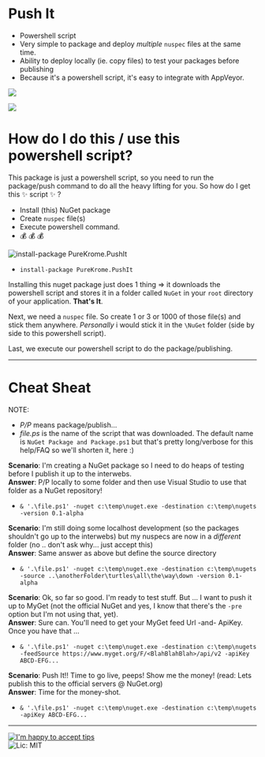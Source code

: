 # Push It

- Powershell script
- Very simple to package and deploy _multiple_ `nuspec` files at the same time.
- Ability to deploy locally (ie. copy files) to test your packages before publishing
- Because it's a powershell script, it's easy to integrate with AppVeyor.

![](http://i.giphy.com/OQORmsNpzwqlO.gif)

![](http://i.imgur.com/lI4qvNl.gif)

# How do I do this / use this powershell script?
This package is just a powershell script, so you need to run the package/push command to do all the heavy lifting for you. So how do I get this :sparkles: script :sparkles: ?

- Install (this) NuGet package
- Create `nuspec` file(s)
- Execute powershell command.
- :moneybag: :moneybag: :moneybag:

![install-package PureKrome.PushIt](http://i.imgur.com/cmt4uxJ.png)
- `install-package PureKrome.PushIt`

Installing this nuget package just does 1 thing => it downloads the powershell script and stores it in a folder called `NuGet` in your `root` directory of your application. **That's It**.

Next, we need a `nuspec` file. So create 1 or 3 or 1000 of those file(s) and stick them anywhere. _Personally_ i would stick it in the `\NuGet` folder (side by side to this powershell script).

Last, we execute our powershell script to do the package/publishing.
 
---
# Cheat Sheat
NOTE: 
- _P/P_ means package/publish...
- _file.ps_ is the name of the script that was downloaded. The default name is `NuGet Package and Package.ps1` but that's pretty long/verbose for this help/FAQ so we'll shorten it, here :)

**Scenario**: I'm creating a NuGet package so I need to do heaps of testing before I publish it up to the interwebs.  
**Answer**: P/P locally to some folder and then use Visual Studio to use that folder as a NuGet repository!
- `& '.\file.ps1' -nuget c:\temp\nuget.exe -destination c:\temp\nugets -version 0.1-alpha`

**Scenario**: I'm still doing some localhost development (so the packages shouldn't go up to the interwebs) but my nuspecs are now in a _different_ folder (no .. don't ask why... just accept this)  
**Answer**: Same answer as above but define the source directory
- `& '.\file.ps1' -nuget c:\temp\nuget.exe -destination c:\temp\nugets -source ..\anotherFolder\turtles\all\the\way\down -version 0.1-alpha`

**Scenario**: Ok, so far so good. I'm ready to test stuff. But ... I want to push it up to MyGet (not the official NuGet and yes, I know that there's the `-pre` option but I'm not using that, yet).  
**Answer**: Sure can. You'll need to get your MyGet feed Url -and- ApiKey. Once you have that ...
- `& '.\file.ps1' -nuget c:\temp\nuget.exe -destination c:\temp\nugets -feedSource https://www.myget.org/F/<BlahBlahBlah>/api/v2 -apiKey ABCD-EFG...`

**Scenario**: Push It!! Time to go live, peeps! Show me the money! (read: Lets publish this to the official servers @ NuGet.org)  
**Answer**: Time for the money-shot.
- `& '.\file.ps1' -nuget c:\temp\nuget.exe -destination c:\temp\nugets -apiKey ABCD-EFG...`


---
[![I'm happy to accept tips](http://img.shields.io/gittip/purekrome.svg?style=flat-square)](https://gratipay.com/PureKrome/)  
![Lic: MIT](http://img.shields.io/badge/License-MIT-blue.svg?style=flat-square)

